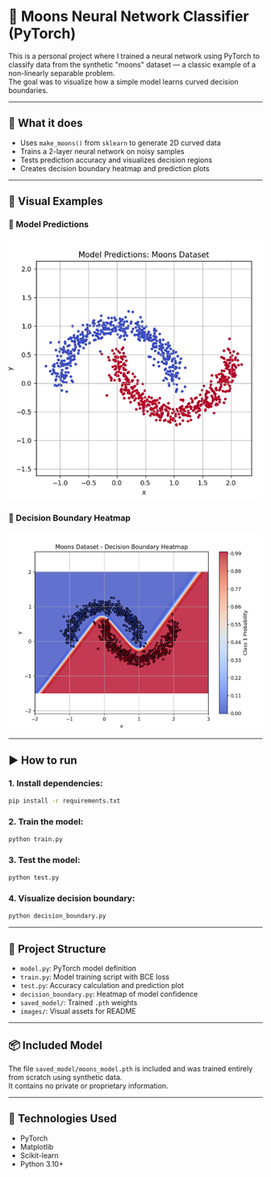 # 🌙 Moons Neural Network Classifier (PyTorch)

This is a personal project where I trained a neural network using PyTorch to classify data from the synthetic "moons" dataset — a classic example of a non-linearly separable problem.  
The goal was to visualize how a simple model learns curved decision boundaries.

---

## 🧠 What it does

- Uses `make_moons()` from `sklearn` to generate 2D curved data
- Trains a 2-layer neural network on noisy samples
- Tests prediction accuracy and visualizes decision regions
- Creates decision boundary heatmap and prediction plots

---

## 📸 Visual Examples

### 🔹 Model Predictions
![Moons Predictions](images/moons_predictions.png)

### 🔹 Decision Boundary Heatmap
![Decision Boundary](images/moons_heatmap.png)

---

## ▶️ How to run

### 1. Install dependencies:

```bash
pip install -r requirements.txt
```

### 2. Train the model:

```bash
python train.py
```

### 3. Test the model:

```bash
python test.py
```

### 4. Visualize decision boundary:

```bash
python decision_boundary.py
```

---

## 📂 Project Structure

- `model.py`: PyTorch model definition
- `train.py`: Model training script with BCE loss
- `test.py`: Accuracy calculation and prediction plot
- `decision_boundary.py`: Heatmap of model confidence
- `saved_model/`: Trained `.pth` weights
- `images/`: Visual assets for README

---

## 📦 Included Model

The file `saved_model/moons_model.pth` is included and was trained entirely from scratch using synthetic data.  
It contains no private or proprietary information.

---

## 📌 Technologies Used

- PyTorch
- Matplotlib
- Scikit-learn
- Python 3.10+
